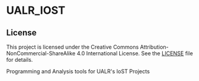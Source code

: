 # UALR_IOST

## License

This project is licensed under the Creative Commons Attribution-NonCommercial-ShareAlike 4.0 International License. See the [LICENSE](LICENSE) file for details.

Programming and Analysis tools for UALR's IoST Projects

